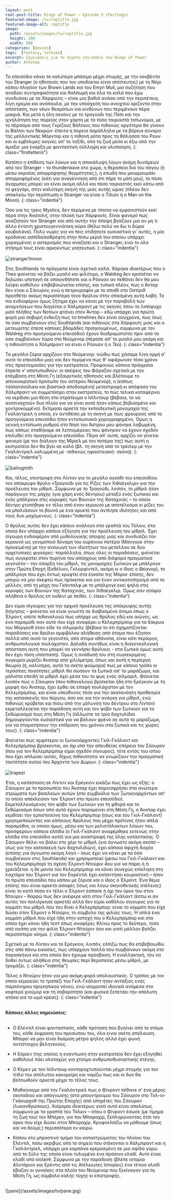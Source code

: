 ```yaml
---
layout: post
real-post-title: Rings of Power – Episode 5 (Partings)
featured-image: /tv/roptitle.jpg
featured-image-alt: roptitle
image:
  path: /assets/images/tv/roptitle.jpg
  height: 200
  width: 200
categories: [movies]
tags:  [fantasy, tolkien]
excerpt: Σημειώσεις για το πέμπτο επεισόδιο του Rings of Power
author: Athotep
---
```


Το επεισόδιο κάνει το καλύτερο μπάσιμο μέχρι στιγμής, με την κουβέντα του Stranger (ο ηθοποιός που τον υποδύεται είναι απίστευτος) με τη Νόρι κάπου πλησίον των Brown Lands και του Emyn Muil, μια συζήτηση που αναδύει συντροφικότητα και θαλπωρή και όλα τα καλά που έχω συνδυάσει με τα Χάρφουτς – είναι μια βαθιά ανάσα από την περιπέτεια, λίγη ηρεμία και ανάπαυλα, με την υπόσχεση του ανοιχτού ορίζοντα στην απόσταση, των νέων θεαμάτων και κινδύνων που περιμένουν πέρα μακριά. Και μετά η όλη σεκάνς με το τραγούδι της Πόπι και την ιχνηλάτηση της πορείας στον χάρτη με τα τόσα ταιριαστά τοπωνύμια, με το πέρασμα από τους Γκρίζους Βάλτους που πιθανώς αργότερα θα γίνουν οι Βάλτοι των Νεκρών· έπειτα η πορεία παράλληλα με τα βόρεια σύνορα της μελλοντικής Μόρντορ και η πιθανή ρότα προς τη θάλασσα του Ρουν· και οι εμβόλιμες σκηνές απ’ το ταξίδι, από τη ζωή μέσα κι έξω από την άμαξα· μια έναρξη με φανταστική σύλληψη και υλοποίηση.
{: class="firstletteris"}

Κατόπιν η επίθεση των λύκων και η αποκάλυψη λίγων ακόμη δυνάμεων από τον Stranger – το thunderwave στο χώμα, η θεραπεία δια του πάγου (ή μέσω ακραίας απορρόφησης θερμότητας;), η επωδή που μουρμουράει απορροφημένος (κάτι για αναγέννηση από ότι πήρε το μάτι μου), το πόσο άγαρμπος μπορεί να είναι ακόμη αλλά και πόσο ταιριαστός εκεί κάτω από το φεγγάρι, στην καλύτερη σκηνή της μιας αυτής ώρας (πλέον δεν αποκλείω την περίπτωση ο Stranger να είναι ο Τίλιον ή ο Man on the Moon).
{: class="indentia"}

Όσο για τις τρεις Mystics, δεν περίμενα με τίποτα να εμφανιστούν εκεί πέρα στην Ανατολή, στην πλοκή των Χάρφουτς. Είναι φανερό πως αναζητούν τον Stranger και από αυτήν την άποψη βγάζουν μια αν μη τι άλλο έντονη χριστουγεννιάτικη αύρα (θέλω πολύ να δω τι δώρα κουβαλάνε). Πολύ νωρίς για να πεις οτιδήποτε ουσιαστικά γι’ αυτές, η μία κραδαίνει ασπίδα/καθρέφτη στην πίσω μεριά του οποίου υπάρχει χαραγμένος ο αστερισμός που αναζητεί και ο Stranger, ενώ το όλο στήσιμό τους είναι αρκούντως γοητευτικό.
{: class="indentia"}  
<br>
![stranger1moon](/assets/images/tv/stranger1moon.jpg) 
<br>

Στις Southlands τα πράγματα είναι σχετικά καλά. Χάρηκα ιδιαιτέρως που ο Theo φαίνεται να βάζει μυαλό και φιλότιμο, ο Waldreg δεν κρατιέται να δηλώσει υποταγή σε οποιονδήποτε και ο Ρόουαν αν πεθάνει δεν θα μου λείψει καθόλου· επιβεβαιώνεται επίσης, και τυπικά πλέον, πως ο Άνταρ δεν είναι ο Σάουρον, ενώ η πετρογραφία με το σπαθί στο Οστίριθ προσθέτει ακόμη περισσότερο τόνο θρύλου στην σπασμένη αυτή λαβή. Το πιο ενδιαφέρον όμως ζήτημα έχει να κάνει με την παραβολή των αναμνήσεων που διηγείται ο Χάλμπραντ με τις σκηνές όπου το λιπόψυχο μισό πλήθος των Νοτίων φτάνει στον Άνταρ – εδώ υπάρχει για πρώτη φορά μια σοβαρή ένδειξη πως τα timelines δεν είναι σύγχρονα, πως ίσως τα όσα συμβαίνουν στις Southlands (και πιθανώς στα Χάρφουτς μιας και ο μετεωρίτης έπεσε κάποιες βδομάδες προηγουμένως, σύμφωνα με τον Waldreg στο προηγούμενο επεισόδιο) έχουν διαδραματιστεί πριν από τα όσα συμβαίνουν τώρα στο Νούμενορ (πέρασε απ’ το μυαλό μου ακόμη και η πιθανότητα ο Χάλμπραντ να είναι ο Ρόουαν ή ο Τέο).
{: class="indentia"}

Τα μεγάλα ζόρια αρχίζουν στο Νούμενορ: νιώθω πως χάσαμε λίγη ορμή σ’ αυτό το επεισόδιο μιας και δεν περίμενα πως θ’ αφιέρωναν τόσο χρόνο στις προετοιμασίες για την εκστρατεία. Προφανώς κάποια πράγματα έπρεπε ν’ αποτυπωθούν: οι σκέψεις του Φάραζον σχετικά με την επέμβαση στη Μέση Γη (εξαιρετικός ηθοποιός και βλέπουμε το αποικιοκρατικό πρόσωπο του ύστερου Νούμενορ), η (κάπως τσαπατσούλικα και βιαστικά αποδοσμένη) μεταστροφή κι απόφαση του Χάλμπραντ να συμμετάσχει στην εκστρατεία, το πώς τελικά καταφέρνει να κερδίσει μια θέση στο στράτευμα ο Ισίλντουρ (βέβαια, το να ανατιναχτούν δυο πλοία για να γίνει αυτό ήταν κάπως βεβιασμένο και χοντροκομμένο). Εκτίμησα αρκετά την εκπαιδευτική μονομαχία της Γκαλάντριελ η οποία, εν αντιθέσει με τη σκηνή με τους φρουρούς από το προηγούμενο επεισόδιο ήταν εντυπωσιακά χορογραφημένη. Όμως η γενική εντύπωση ρυθμού στο Νησί του Άστρου μου φάνηκε λαβωμένη, πως κάπως σταθήκαμε σε λεπτομέρειες που φάνηκαν να έχουν σχεδόν επιλυθεί στο προηγούμενο επεισόδιο. Πέρα απ’ αυτά, αρχίζει να γίνεται φανερό (με τον διάλογο της Μίριελ με τον πατέρα της) πως αυτή η εκστρατεία δεν θα βγει σε καλό (βλ. τη σκηνή από το τρέιλερ με την Γκαλάντριελ καλυμμένη με -πιθανώς ηφαιστειακή- σκόνη).
{: class="indentia"}  
<br>
![balrogmith](/assets/images/tv/balrogmith.jpg) 
<br>

Και, τέλος, επιστροφή στο Λίντον για το μεγάλο αγκάθι του επεισοδίου: τον απόκρυφο θρύλο «Τραγούδι για τις Ρίζες των Χιθαέγκλιρ» για την προέλευση του μίθριλ. Σύμφωνα με το Τραγούδι, λοιπόν, το μίθριλ ήταν παράγωγο της μάχης (για χάρη ενός δέντρου) μεταξύ ενός ξωτικού και ενός μπάλρογκ στις κορυφές των Βουνών της Καταχνιάς – το οποίο δέντρο χτυπήθηκε εν τέλει από έναν κεραυνό με αποτέλεσμα οι ρίζες του να μπολιάσουν το βουνό με ένα ορυκτό που άντλησε ιδιότητες και από τους δυο μαχόμενους.
{: class="indentia"}

Ο θρύλος αυτός δεν έχει κάποιο ανάλογο στα γραπτά του Τόλκιν, στα οποία δεν υπάρχει κάποια εξήγηση για την προέλευση του μίθριλ. Έχει σίγουρα ενδιαφέρον από μυθολογικής άποψης μιας και συνδυάζει τον κεραυνό ως γονιμοποιό δύναμη του ουράνιου πατέρα (Μάνγουε στην προκειμένη) με την αναγωγή των ιδιοτήτων του μετάλλου σε δυο αρχετυπικές φιγούρες· παράλληλα, όπως όλες οι παραδόσεις, φαίνεται πως συγκρατεί στον πυρήνα του απόηχους από διάφορα πραγματικά γεγονότα – την ύπαρξη του μίθριλ, τις μονομαχίες ξωτικών με μπάλρογκ στην Πρώτη Εποχή (Εκθέλιον, Γκλορφίντελ, ακόμη κι ο ίδιος ο Φέανορ), το μπάλρογκ που έχει όντως κρυφτεί στα έγκατα της Μόρια· επίσης, δεν μπορώ να μην σκεφτώ πως πρόκειται και για έναν αντικατοπτρισμό από το μέλλον, από τη μάχη του Γκάνταλφ με το μπάλρογκ εκεί ψηλά στις κορυφές των Βουνών της Καταχνιάς, των Χιθαέγκλιρ. Όμως σαν ατόφια αλήθεια ο θρύλος επ ουδενί με πείθει.
{: class="indentia"}

Δεν είμαι σίγουρος για την αρχική προέλευση της απόκρυφης αυτής διήγησης – φαίνεται να είναι γνωστή σε διαβασμένα άτομα όπως ο Έλροντ, οπότε πιθανολογώ πως υπήρχε ως θρύλος εδώ και αιώνες, ως ένα παραμύθι σαν αυτό που είχε αναφέρει ο Κελεμπρίμπορ για τα δάκρυα του Μόργκοθ όταν είδε τα σίλμαριλς (βέβαια το ότι σχηματίζονται παραδόσεις και θρύλοι αμφιβόλου αλήθειας από άτομα που έζησαν πολλά από αυτά τα γεγονότα, από άτομα αθάνατα, είναι κάτι περίεργο, ανθρωπολογικά τουλάχιστον. Δηλαδή συνήθως είναι η διαγενεολογική απόσταση αυτή που μπορεί να γεννήσει θρύλους - στα ξωτικά όμως αυτή δεν έχει τόση υπόσταση). Όμως η ανάδυσή του στη συγκεκριμένη συγκυρία μυρίζει Άναταρ από χιλιόμετρα, όπως και αυτή η περίεργη θεωρία (ή, καλύτερα, αυτά τα σκέτα φούμαρα) πως με κάποιο τρόπο οι τεράστιες ποσότητες μίθριλ θα σώσουν τα ξωτικά απ’ το μαράζωμα, και μάλιστα επειδή το μίθριλ έχει μέσα του το φως ενός σιλμαριλ. Φαίνεται λοιπόν πως ο Σάουρον (που πιθανολογώ βρίσκεται ήδη στο Ερέγκιον με τη μορφή του Άναταρ, έχει έρθει σε επαφή τουλάχιστον με τον Κελεμπρίμπορ, και είναι υπεύθυνος τόσο για την ακατανόητη προθεσμία της κατασκευής του πύργου, όσο και για την ανάγκη για μίθριλ, ενώ πιθανώς κρύβεται και πίσω από την μόλυνση του δέντρου στο Λίντον) εκμεταλλεύεται την παράδοση αυτή και τον φόβο των ξωτικών για το ξεθώριασμά τους στη Μέση Γη (άλλωστε τα τρία δαχτυλίδια δημιουργούνται ουσιαστικά για να βάλουν φρένο σε αυτό το μαράζωμα, για να σταματήσουν την επίδραση του χρόνου στα ξωτικά και τις χώρες τους).
{: class="indentia"}

Φαίνεται πως αμφότεροι οι ξωτικοάρχοντες Γκιλ-Γκάλαντ και Κελεμπρίμπορ βρίσκονται, αν όχι υπό την απευθείας επήρεια του Σάουρον (που για τον Κελεμπρίμπορ είμαι σχεδόν σίγουρος), τότε εντός του ιστού που έχει απλώσει αυτός, δίχως πιθανότατα να γνωρίζουν την πραγματική ταυτότητα αυτού του Άρχοντα των Δώρων.
{: class="indentia"}  
<br>
![trapezi](/assets/images/tv/trapezi.jpg) 
<br>

Έτσι, η κατάσταση σε Λίντον και Ερέγκιον εικάζω πως έχει ως εξής: ο Σάουρον με το προσωπείο του Άναταρ έχει παρεισφρήσει στα ανώτερα στρώματα των βασιλείων αυτών (στο συμβούλιο των Ξωτικοαρχόντων απ’ το οποίο απέκλεισαν τον Έλροντ στο πρώτο επεισόδιο). Εκμεταλλευόμενος τον φόβο των ξωτικών για τη φθορά και το ξεθώριασμα όσων από αυτά έχουν παραμείνει στη Μέση Γη, ο Άναταρ έχει κερδίσει την εμπιστοσύνη του Κελεμπρίμπορ (ίσως και του Γκιλ-Γκάλαντ) χρησιμοποιώντας και κάποιους θρύλους που μέχρι πρότινος ήταν απλά παραμύθια, οι οποίοι όμως, μέσω και των μελιστάλακτων λόγων του, προσφέρουν κάποια ελπίδα (ο Γκιλ-Γκάλαντ αναφέρθηκε εκτενώς στην ελπίδα στο επεισόδιο αυτό) για μια αναστροφή της όλης κατάστασης. Ο Σάουρον θέλει να βάλει στο χέρι το μίθριλ (για άγνωστο ακόμη σκοπό – ίσως για την κατασκευή των δαχτυλιδιών), έχει κάποια σφιχτή διορία (επίσης για άγνωστο ακόμη λόγο – ίσως έχει να κάνει με τα όσα συμβαίνουν στις Southlands) και χρησιμοποιεί (μέσω του Γκιλ-Γκάλαντ και του Κελεμπρίμπορ) τη σχέση Έλροντ-Ντούριν 4ου για να πάρει ό,τι χρειάζεται· η δε μανία του Κελεμπρίμπορ να κάνει συνεχώς επίκληση στη λαχτάρα του Έλροντ για τον Εαρέντιλ έχει καταντήσει κουραστική – ήταν το πρώτο επεισόδιο που κάπου με ζόρισε και ο ίδιος ο Έλροντ. Ένα θέμα επίσης που είναι αρκετά ασαφές (ίσως και λόγω σκηνοθετικής ατέλειας) είναι το κατά πόσο εν τέλει ο Έλροντ έσπασε ή όχι τον όρκο του στον Ντούριν – θαρρώ πως δεν ανέφερε κάτι στον Γκιλ-Γκάλαντ (έστω κι αν αυτός τον πολιόρκησε αρκετά) αλλά δεν είμαι καθόλου σίγουρος για το κομμάτι του μίθριλ που του δίνει ο Κελεμπρίμπορ: είναι το κομμάτι που είχε δώσει στον Έλροντ ο Ντούριν, το σύμβολο της φιλίας τους; Ή απλά ένα κομμάτι μίθριλ που είχε ήδη στην κατοχή του ο Κελεμπρίμπορ και στο οποίο έχει κάνει ήδη τεστ όπως αναφέρει; Κλίνω προς το δεύτερο, τόσο από αγάπη για την φιλία Έλροντ-Ντούριν όσο και γιατί μάλλον βγάζει περισσότερο νόημα.
{: class="indentia"}

Σχετικά με το Λίντον και το Ερέγκιον, λοιπόν, ελπίζω πως θα επιβεβαιωθώ στις από πάνω εικασίες, πως υπάρχουν πολλά που συμβαίνουν ακόμη στο παρασκήνια και στα οποία δεν έχουμε πρόσβαση. Η εναλλακτική, του να δοθεί όντως αλήθεια στις θεωρίες περί θεραπείας μέσω μίθριλ, με τρομάζει.
{: class="indentia"}

Τέλος ο Ντούριν ήταν για μια ακόμη φορά απολαυστικός. Ο τρόπος με τον οποίο εκμαιεύει το τραπέζι του Γκιλ-Γκάλαντ ήταν αντάξιος ενός παμπόνηρου πριγκηπικού νάνου, ενώ ισορροπεί ιδανικά ανάμεσα στο κοφτερό χιούμορ και τη σοβαρότητα (και φυσικά ξεπετάει την απόλυτη ατάκα για το ωμό κρέας).
{: class="indentia"}  
<br>

**Κάποιες άλλες σημειώσεις:**  
<br>

* Ο Ελέντιλ είναι φανταστικός, κάθε πρόταση που βγαίνει από το στόμα του, κάθε έκφραση του προσώπου του, όλα είναι σκέτη απόλαυση. Μπορεί να μην είναι δυόμιση μέτρα ψηλός αλλά έχει φωνή αντίστοιχου βεληνεκούς.

* Η Εάριεν (της οποίας η εναντίωση στην εκστρατεία δεν έχει εξηγηθεί καθόλου) πάει ολοταχώς για χτίσιμο ανθρωποθυσιαστικής στέγης.

* Ο Κέμεν με τον Ισίλντουρ κονταροχτυπιούνται μέχρι στιγμής για τον τίτλο του απόλυτου κακομοίρη και νομίζω πως και οι δυο θα βελτιωθούν αρκετά μέχρι το τέλος τους.

* Μαθαίνουμε από την Γκαλάντριελ πως ο Φίνροντ πέθανε σ' ένα μέρος σκοταδιού και απόγνωσης (στα μπουντρούμια του Σάουρον στο Τολ-ιν-Γκάουρχοθ της Πρώτης Εποχής) από υπηρέτες του Σάουρον (λυκανθρώπους). Χαίρομαι ιδιαιτέρως γιατί αυτό είναι απολύτως σύμφωνο με τα γραπτά του Τόλκιν – όπου ο Φίνροντ έσωσε (με τίμημα τη ζωή του) τον Μπέρεν, γιο του Μπαραχίρ, ξεπληρώνοντας έτσι τον όρκο που είχε δώσει στον Μπαραχίρ. Κρυφοελπίζω να μάθουμε (ίσως και να δούμε;) περισσότερα εν καιρώ.

* Κάπου στο μπροστινό τμήμα του καταστρώματος του πλοίου του Ελέντιλ, πίσω ακριβώς από το σημείο που στέκονται ο Χάλμπραντ και η Γκαλάντριελ, υπάρχει μια καμπάνα κρεμασμένη σε μια αψίδα γύρω από το ξύλο της οποία είναι τυλιγμένο ένα πράσινο κλαδί. Αυτό είναι κλαδί από oiolairë. Σύμφωνα με την παράδοση (βλέπε ιστορία Αλντάριον και Ερέντις από τις Ατέλειωτες Ιστορίες) ένα τέτοιο κλαδί έβαζαν οι γυναίκες στα πλοία του Νούμενορ που ξεκίναγαν για τη Μέση Γη, ως σύμβολο καλής τύχης κι επιστροφής.  
<br>
![pane](/assets/images/tv/pane.jpg) 